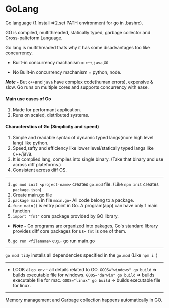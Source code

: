 # GoLang
Go language (1.Install =>2.set PATH environment for go in .bashrc).

GO is compiled, multithreaded, statically typed, garbage collector and Cross-palteform Language.

Go lang is multithreaded thats why it has some disadvantages too like concurrency.

- Built-in concurrency machanism = `c++`,`java`,`GO`

- No Built-in concurrency machanism = python, node.

***Note -*** But `c++`and `java` have complex code(human errors), expensive & slow. Go runs on multiple cores and supports concurrency with ease.

#### Main use cases of Go
1. Made for performant application.
2. Runs on scaled, distributed systems.

#### Characterstics of Go (Simplicity and speed)
1. Simple and readable syntax of dynamic typed  langs(more high level lang) like python.
2. Speed,safty and efficiency like lower level/statically typed langs like c++/java.
3. It is complied lang, compiles into single binary. (Take that binary and use across diff plateforms.)
4. Consistent across diff OS.

---

1. `go mod init <project-name>` creates `go.mod` file. (Like `npm init` creates `package.json`)
2. Create main.go file
3. `package main` in file `main.go`- All code belong to a package.
4. `func main()` is entry point in Go. A program(app) can have only 1 main function
5. `import "fmt"` core package provided by GO library.

- ***Note -*** Go programs are organized into pakages, Go's standard library provides diff core packages for us- `fmt` is one of them.

6. `go run <filename>` e.g.- go run main.go

---
`go mod tidy` installs all dependencies specified in the `go.mod` (Like `npm i `)

---
- LOOK at `go env` - all details related to GO.
`GOOS="windows" go build` => builds executable file for windows.
`GOOS="darwin" go build` => builds executable file for mac.
`GOOS="linux" go build` => builds executable file for linux.

---

Memory management and Garbage collection happens automatically in GO.